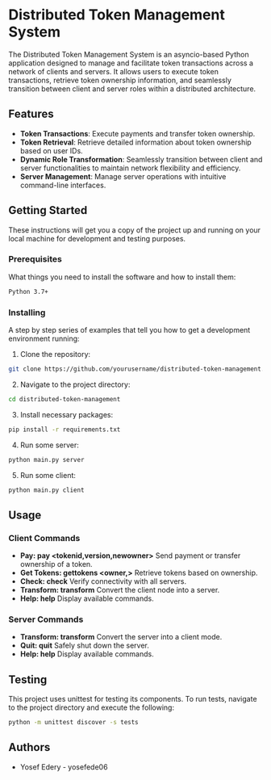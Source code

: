 # Distributed Token Management System

The Distributed Token Management System is an asyncio-based Python application designed to manage and facilitate token transactions across a network of clients and servers. It allows users to execute token transactions, retrieve token ownership information, and seamlessly transition between client and server roles within a distributed architecture.

## Features

- **Token Transactions**: Execute payments and transfer token ownership.
- **Token Retrieval**: Retrieve detailed information about token ownership based on user IDs.
- **Dynamic Role Transformation**: Seamlessly transition between client and server functionalities to maintain network flexibility and efficiency.
- **Server Management**: Manage server operations with intuitive command-line interfaces.

## Getting Started

These instructions will get you a copy of the project up and running on your local machine for development and testing purposes.

### Prerequisites

What things you need to install the software and how to install them:

```bash
Python 3.7+
```
### Installing
A step by step series of examples that tell you how to get a development environment running:
1. Clone the repository:


```bash
git clone https://github.com/yourusername/distributed-token-management.git
```
2. Navigate to the project directory:
```bash
cd distributed-token-management
```
3. Install necessary packages:
```bash 
pip install -r requirements.txt
```
4. Run some server:
```bash
python main.py server
```
5. Run some client:
```bash
python main.py client
```
## Usage
### Client Commands
- **Pay: pay <tokenid,version,newowner>**
Send payment or transfer ownership of a token.
- **Get Tokens: gettokens <owner,>** Retrieve tokens based on ownership.
- **Check: check** Verify connectivity with all servers.
- **Transform: transform** Convert the client node into a server.
- **Help: help** Display available commands.
### Server Commands
- **Transform: transform** Convert the server into a client mode.
- **Quit: quit** Safely shut down the server.
- **Help: help** Display available commands.

## Testing
This project uses unittest for testing its components. To run tests, navigate to the project directory and execute the following:

```bash
python -m unittest discover -s tests
```
## Authors
- Yosef Edery - yosefede06

